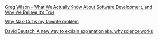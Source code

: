 [Greg Wilson - What We Actually Know About Software Development, and Why We Believe It’s True](https://vimeo.com/9270320)

[Why Max-Cut is my favorite problem](https://scs.hosted.panopto.com/Panopto/Pages/Viewer.aspx?id=06554055-c244-402f-8c1b-054564b85712)

[David Deutsch: A new way to explain explanation aka. why science works](https://www.youtube.com/watch?v=folTvNDL08A)

